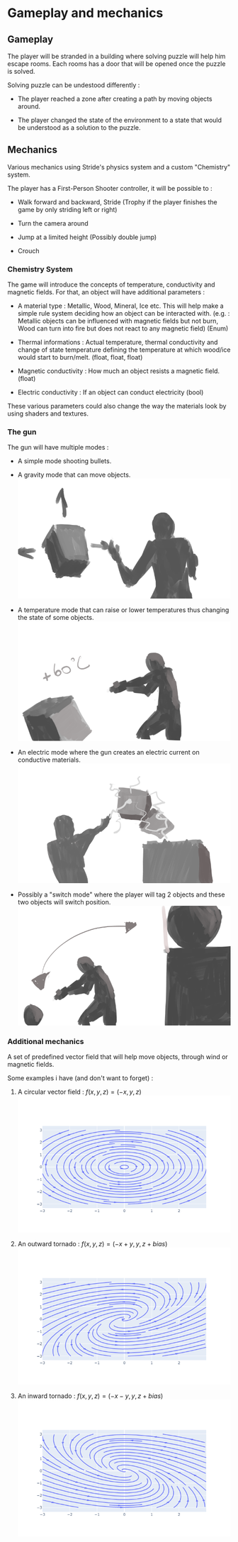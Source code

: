 # Gameplay and mechanics

## Gameplay

The player will be stranded in a building where solving puzzle will help him escape rooms. Each rooms has a door that will be opened once the puzzle is solved.

Solving puzzle can be undestood differently :

* The player reached a zone after creating a path by moving objects around.

* The player changed the state of the environment to a state that would be understood as a solution to the puzzle.

## Mechanics

Various mechanics using Stride's physics system and a custom "Chemistry" system.

The player has a First-Person Shooter controller, it will be possible to :

* Walk forward and backward, Stride (Trophy if the player finishes the game by only striding left or right)
  
* Turn the camera around

* Jump at a limited height (Possibly double jump)

* Crouch

### Chemistry System

The game will introduce the concepts of temperature, conductivity and magnetic fields. For that, an object will have additional parameters :

* A material type : Metallic, Wood, Mineral, Ice etc. This will help make a simple rule system deciding how an object can be interacted with. (e.g. : Metallic objects can be influenced with magnetic fields but not burn, Wood can turn into fire but does not react to any magnetic field) (Enum)

* Thermal informations : Actual temperature, thermal conductivity and change of state temperature defining the temperature at which wood/ice would start to burn/melt. (float, float, float)

* Magnetic conductivity : How much an object resists a magnetic field. (float)

* Electric conductivity : If an object can conduct electricity (bool)

These various parameters could also change the way the materials look by using shaders and textures.

### The gun

The gun will have multiple modes :

* A simple mode shooting bullets.

* A gravity mode that can move objects. ![gravity](img/gravity.png)

* A temperature mode that can raise or lower temperatures thus changing the state of some objects. ![temp](img/temperature.png)

* An electric mode where the gun creates an electric current on conductive materials. ![electric](img/electric.png)

* Possibly a "switch mode" where the player will tag 2 objects and these two objects will switch position. ![switch objects](img/switch.png)

### Additional mechanics

A set of predefined vector field that will help move objects, through wind or magnetic fields.

Some examples i have (and don't want to forget) :

1. A circular vector field : $f(x,y,z) = (-x,y,z)$ ![tornado](./img/tornado.png)

2. An outward tornado : $f(x,y,z) = (-x+y,y,z+bias)$ ![outward tornado](./img/outward_tornado.png)

3. An inward tornado : $f(x,y,z) = (-x-y,y,z+bias)$ ![inward tornado](./img/inward_tornado.png)